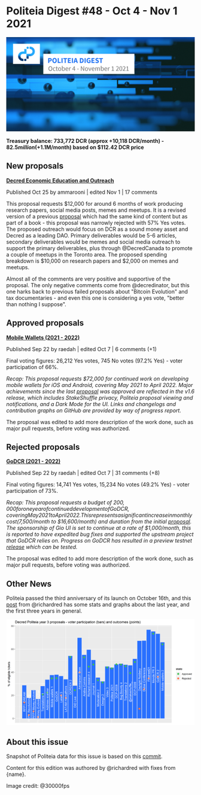 # Politeia Digest #48 - Oct 4 - Nov 1 2021

![Image credit: @30000fps](img/issue048/048-title.png)

**Treasury balance: 733,772 DCR (approx +10,118 DCR/month) - $82.5 million (+$1.1M/month) based on $112.42 DCR price**

## New proposals

**[Decred Economic Education and Outreach](https://proposals.decred.org/record/c1f5b5c)**

Published Oct 25 by ammarooni | edited Nov 1 | 17 comments 

This proposal requests $12,000 for around 6 months of work producing research papers, social media posts, memes and meetups. It is a revised version of a previous [proposal](https://proposals-archive.decred.org/proposals/9e1d644) which had the same kind of content but as part of a book - this proposal was narrowly rejected with 57% Yes votes. The proposed outreach would focus on DCR as a sound money asset and Decred as a leading DAO. Primary deliverables would be 5-6 articles, secondary deliverables would be memes and social media outreach to support the primary deliverables, plus through @DecredCanada to promote a couple of meetups in the Toronto area. The proposed spending breakdown is $10,000 on research papers and $2,000 on memes and meetups.

Almost all of the comments are very positive and supportive of the proposal. The only negative comments come from @decredinator, but this one harks back to previous failed proposals about "Bitcoin Evolution" and tax documentaries - and even this one is considering a yes vote, "better than nothing I suppose".

## Approved proposals

**[Mobile Wallets (2021 - 2022)](https://proposals.decred.org/record/6db3c4e)**

Published Sep 22 by raedah | edited Oct 7 | 6 comments (+1)

Final voting figures: 26,212 Yes votes, 745 No votes (97.2% Yes) - voter participation of 66%.

*Recap: This proposal requests $72,000 for continued work on developing mobile wallets for iOS and Android, covering May 2021 to April 2022. Major achievements since the last [proposal](https://proposals-archive.decred.org/proposals/bc499c9) was approved are reflected in the v1.6 release, which includes StakeShuffle privacy, Politeia proposal viewing and notifications, and a Dark Mode for the UI. Links and changelogs and contribution graphs on GitHub are provided by way of progress report.*

The proposal was edited to add more description of the work done, such as major pull requests, before voting was authorized.

## Rejected proposals

**[GoDCR (2021 - 2022)](https://proposals.decred.org/record/f7d9fc8)**

Published Sep 22 by raedah | edited Oct 7 | 31 comments (+8)

Final voting figures: 14,741 Yes votes, 15,234 No votes (49.2% Yes) - voter participation of 73%.

*Recap: This proposal requests a budget of $200,000 for one year of continued development of GoDCR, covering May 2021 to April 2022. This represents a significant increase in monthly cost ($7,500/month to $16,600/month) and duration from the initial [proposal](https://proposals-archive.decred.org/proposals/e5c8051). The sponsorship of Gio UI is set to continue at a rate of $1,000/month, this is reported to have expedited bug fixes and supported the upstream project that GoDCR relies on. Progress on GoDCR has resulted in a preview testnet [release](https://github.com/planetdecred/godcr/releases) which can be tested.* 

The proposal was edited to add more description of the work done, such as major pull requests, before voting was authorized.

## Other News

Politeia passed the third anniversary of its launch on October 16th, and this [post](https://blockcommons.red/publication/politeia-at-3/) from @richardred has some stats and graphs about the last year, and the first three years in general. 

![](img/issue048/proposal-participation-and-approval-in-order.png)

## About this issue

Snapshot of Politeia data for this issue is based on this [commit]({link}).

Content for this edition was authored by @richardred with fixes from {name}.

Image credit: @30000fps

